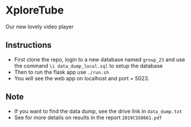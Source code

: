 # XploreTube
Our new lovely video player

## Instructions
* First clone the repo, login to a new database named `group_23` and use the command `\i data_dump_local.sql` to setup the database
* Then to run the flask app use `./run.sh`
* You will see the web app on localhost and port = 5023.

## Note
* If you want to find the data dump, see the drive link in `data_dump.txt`
* See for more details on results in the report `2019CS50661.pdf`
